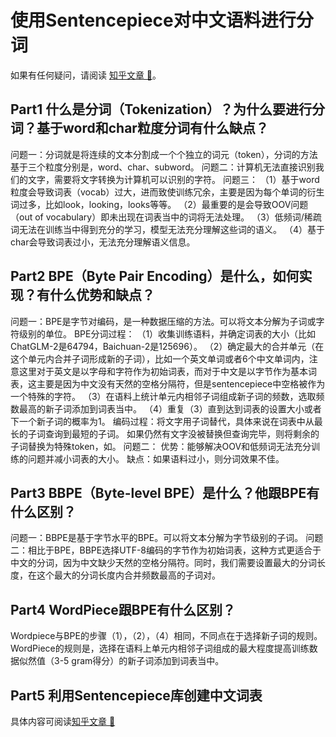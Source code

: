 # 使用Sentencepiece对中文语料进行分词

如果有任何疑问，请阅读 [知乎文章 📄](https://zhuanlan.zhihu.com/p/669469972)。


## Part1 什么是分词（Tokenization）？为什么要进行分词？基于word和char粒度分词有什么缺点？

问题一：分词就是将连续的文本分割成一个个独立的词元（token），分词的方法基于三个粒度分别是，word、char、subword。
问题二：计算机无法直接识别我们的文字，需要将文字转换为计算机可以识别的字符。
问题三：
（1）基于word粒度会导致词表（vocab）过大，进而致使训练冗余，主要是因为每个单词的衍生词过多，比如look，looking，looks等等。
（2）最重要的是会导致OOV问题（out of vocabulary）即未出现在词表当中的词将无法处理。
（3）低频词/稀疏词无法在训练当中得到充分的学习，模型无法充分理解这些词的语义。
（4）基于char会导致词表过小，无法充分理解语义信息。

## Part2 BPE（Byte Pair Encoding）是什么，如何实现？有什么优势和缺点？

问题一：BPE是字节对编码，是一种数据压缩的方法。可以将文本分解为子词或字符级别的单位。
BPE分词过程：
（1）收集训练语料，并确定词表的大小（比如ChatGLM-2是64794，Baichuan-2是125696）。
（2）确定最大的合并单元（在这个单元内合并子词形成新的子词），比如一个英文单词或者6个中文单词内，注意这里对于英文是以字母和字符作为初始词表，而对于中文是以字节作为基本词表，这主要是因为中文没有天然的空格分隔符，但是sentencepiece中空格被作为一个特殊的字符。
（3）在语料上统计单元内相邻子词组成新子词的频数，选取频数最高的新子词添加到词表当中。
（4）重复（3）直到达到词表的设置大小或者下一个新子词的概率为1。
编码过程：将文字用子词替代，具体来说在词表中从最长的子词查询到最短的子词。 如果仍然有文字没被替换但查询完毕，则将剩余的子词替换为特殊token，如<unk>。
问题二：
优势：能够解决OOV和低频词无法充分训练的问题并减小词表的大小。
缺点：如果语料过小，则分词效果不佳。

## Part3 BBPE（Byte-level BPE）是什么？他跟BPE有什么区别？

问题一：BBPE是基于字节水平的BPE。可以将文本分解为字节级别的子词。
问题二：相比于BPE，BBPE选择UTF-8编码的字节作为初始词表，这种方式更适合于中文的分词，因为中文缺少天然的空格分隔符。同时，我们需要设置最大的分词长度，在这个最大的分词长度内合并频数最高的子词对。

## Part4 WordPiece跟BPE有什么区别？
Wordpiece与BPE的步骤（1），（2），（4）相同，不同点在于选择新子词的规则。WordPiece的规则是，选择在语料上单元内相邻子词组成的最大程度提高训练数据似然值（3-5 gram得分）的新子词添加到词表当中。

## Part5 利用Sentencepiece库创建中文词表

具体内容可阅读[知乎文章 📄](https://zhuanlan.zhihu.com/p/669469972)
